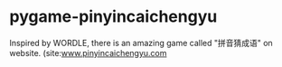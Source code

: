 # pygame-pinyincaichengyu
Inspired by WORDLE, there is an amazing game called "拼音猜成语" on website. (site:www.pinyincaichengyu.com
